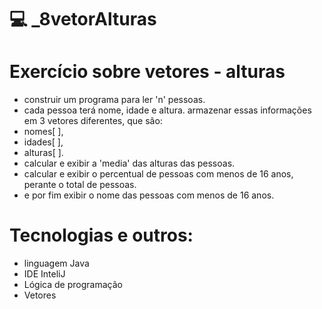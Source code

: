 # 💻 _8vetorAlturas 

# Exercício sobre vetores - alturas
- construir um programa para ler 'n' pessoas.
- cada pessoa terá nome, idade e altura. armazenar essas informações em 3 vetores diferentes, que são: 
- nomes[ ], 
- idades[ ], 
- alturas[ ].
- calcular e exibir a 'media' das alturas das pessoas.
- calcular e exibir o percentual de pessoas com menos de 16 anos, perante o total de pessoas.
- e por fim exibir o nome das pessoas com menos de 16 anos.

# Tecnologias e outros:
- linguagem Java
- IDE InteliJ
- Lógica de programação
- Vetores
